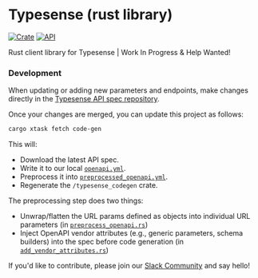 # Typesense (rust library)

[![Crate](https://img.shields.io/crates/v/typesense.svg)](https://crates.io/crates/typesense)
[![API](https://docs.rs/typesense/badge.svg)](https://docs.rs/typesense)

Rust client library for Typesense | Work In Progress &amp; Help Wanted!

### Development

When updating or adding new parameters and endpoints, make changes directly in the [Typesense API spec repository](https://github.com/typesense/typesense-api-spec).

Once your changes are merged, you can update this project as follows:

```bash
cargo xtask fetch code-gen
```

This will:

- Download the latest API spec.
- Write it to our local [`openapi.yml`](./openapi.yml).
- Preprocess it into [`preprocessed_openapi.yml`](./preprocessed_openapi.yml).
- Regenerate the `/typesense_codegen` crate.

The preprocessing step does two things:

- Unwrap/flatten the URL params defined as objects into individual URL parameters (in [`preprocess_openapi.rs`](xtask/src/preprocess_openapi.rs))
- Inject OpenAPI vendor attributes (e.g., generic parameters, schema builders) into the spec before code generation (in [`add_vendor_attributes.rs`](./xtask/src/add_vendor_attributes.rs))

If you'd like to contribute, please join our [Slack Community](https://join.slack.com/t/typesense-community/shared_invite/zt-mx4nbsbn-AuOL89O7iBtvkz136egSJg) and say hello!
